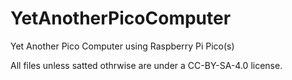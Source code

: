 # YetAnotherPicoComputer

Yet Another Pico Computer using Raspberry Pi Pico(s)

All files unless satted othrwise are under a CC-BY-SA-4.0 license.

